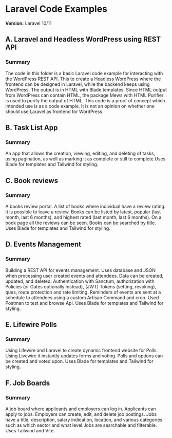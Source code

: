 # Laravel Code Examples

**Version:** Laravel 10/11

## A. Laravel and Headless WordPress using REST API

### Summary
The code in this folder is a basic Laravel code example for interacting with the WordPress REST API. 
This to create a Headless WordPress where the frontend can be designed in Laravel, while the backend keeps using WordPress. The output is in HTML with Blade templates. Since HTML output from WordPress can contain HTML, the package Mews with HTML Purifier is used to purify the output of  HTML. This code is a proof of concept which intended use is as a code example. It is not an opinion on whether one should use Laravel as frontend for WordPress.

## B. Task List App

### Summary

An app that allows the creation, viewing, editing, and deleting of tasks, using pagination, as well as marking it as complete or still to complete.Uses Blade for templates and Tailwind for styling.

## C. Book reviews

### Summary

A books review portal. A list of books where individual have a review rating. It is possible to leave a review. 
Books can be listed by latest, popular (last month, last 6 months), and highest rated (last month, last 6 months). 
On a book page all the reviews can be seen. Books can be searched by title. Uses Blade for templates and Tailwind for styling.


## D. Events Management

### Summary

Building a REST API for events management. Uses database and JSON when processing user created events and attendees. Data can be created, updated, and deleted. Authentication with Sanctum, authorization with Policies (or Gates optionally instead), (JWT) Tokens (setting, revoking), ques, route protection and rate limiting. Reminders of events are sent at a schedule to attendees using a custom Artisan Command and cron. Used Postman to test and browse Api. 
Uses Blade for templates and Tailwind for styling.

## E. Lifewire Polls

### Summary

Using Lifewire and Laravel to create dynamic frontend website for Polls. Using Livewire it instantly updates forms and voting. Polls and options can be created and voted upon. Uses Blade for templates and Tailwind for styling.

## F. Job Boards

### Summary

A job board where applicants and employers can log in. Applicants can apply to jobs. Employers can create, edit, and delete job postings. Jobs have a title, description, salary indication, location, and various categories such as which sector and what level.Jobs are searchable and filterable. Uses Tailwind and Vite. 


